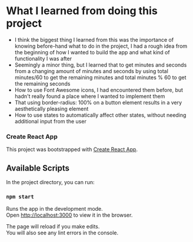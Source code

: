 # What I learned from doing this project
* I think the biggest thing I learned from this was the importance of knowing before-hand what to do in the project, I had a rough idea from the beginning of how I wanted to build the app and what kind of functionality I was after
* Seemingly a minor thing, but I learned that to get minutes and seconds from a changing amount of minutes and seconds by using total minutes/60 to get the remaining minutes and total minutes % 60 to get the remaining seconds
* How to use Font Awesome icons, I had encountered them before, but hadn't really found a place where I wanted to implement them
* That using border-radius: 100% on a button element results in a very aesthetically pleasing element
* How to use states to automatically affect other states, without needing additional input from the user

### Create React App
This project was bootstrapped with [Create React App](https://github.com/facebook/create-react-app).

## Available Scripts

In the project directory, you can run:

### `npm start`

Runs the app in the development mode.<br>
Open [http://localhost:3000](http://localhost:3000) to view it in the browser.

The page will reload if you make edits.<br>
You will also see any lint errors in the console.
